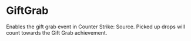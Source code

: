 # GiftGrab
Enables the gift grab event in Counter Strike: Source. Picked up drops will count towards the Gift Grab achievement.
